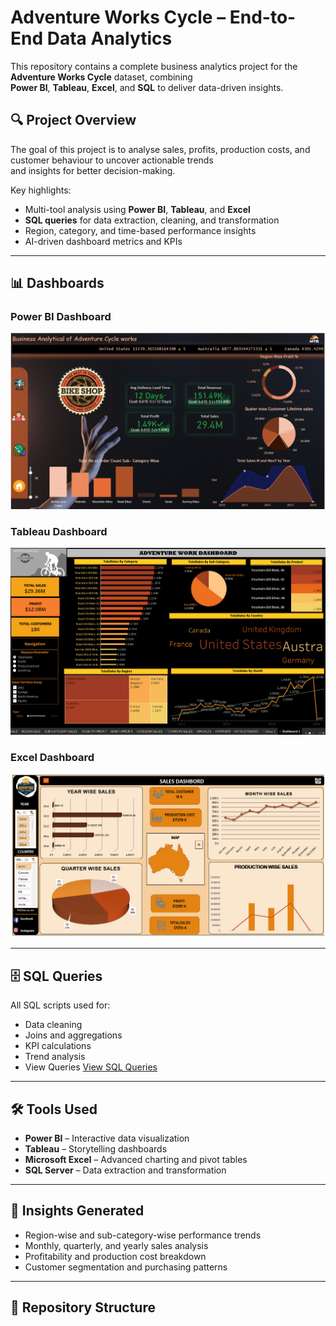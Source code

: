 # Adventure Works Cycle – End-to-End Data Analytics

This repository contains a complete business analytics project for the **Adventure Works Cycle** dataset, combining  
**Power BI**, **Tableau**, **Excel**, and **SQL** to deliver data-driven insights.

## 🔍 Project Overview
The goal of this project is to analyse sales, profits, production costs, and customer behaviour to uncover actionable trends  
and insights for better decision-making.

Key highlights:
- Multi-tool analysis using **Power BI**, **Tableau**, and **Excel**
- **SQL queries** for data extraction, cleaning, and transformation
- Region, category, and time-based performance insights
- AI-driven dashboard metrics and KPIs

---

## 📊 Dashboards

### Power BI Dashboard
![Power BI Dashboard](https://github.com/Shubham23-07/Adventure-Works-Data-Analysis/blob/main/Power%20BI%20Dashboard.png)

### Tableau Dashboard
![Tableau Dashboard](https://github.com/Shubham23-07/Adventure-Works-Data-Analysis/blob/main/Tableau%20Dashboard.png)

### Excel Dashboard
![Excel Dashboard](https://github.com/Shubham23-07/Adventure-Works-Data-Analysis/blob/main/Excel%20Dashboard.png)

---

## 🗄 SQL Queries
All SQL scripts used for:
- Data cleaning  
- Joins and aggregations  
- KPI calculations  
- Trend analysis  
- View Queries [View SQL Queries](https://github.com/Shubham23-07/Adventure-Works-Data-Analysis/blob/main/SQL%20Query%20.sql)

---

## 🛠 Tools Used
- **Power BI** – Interactive data visualization  
- **Tableau** – Storytelling dashboards  
- **Microsoft Excel** – Advanced charting and pivot tables  
- **SQL Server** – Data extraction and transformation  

---

## 📌 Insights Generated
- Region-wise and sub-category-wise performance trends  
- Monthly, quarterly, and yearly sales analysis  
- Profitability and production cost breakdown  
- Customer segmentation and purchasing patterns  

---

## 📂 Repository Structure

